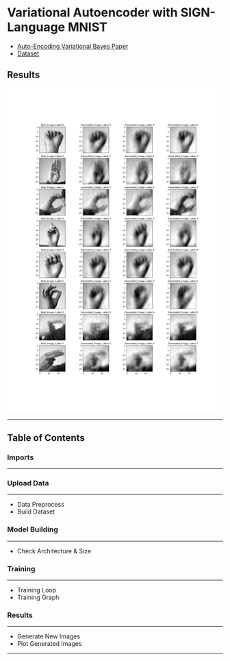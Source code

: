 # Variational Autoencoder with SIGN-Language MNIST
* [Auto-Encoding Variational Bayes Paper](https://arxiv.org/abs/1312.6114)
* [Dataset](https://www.kaggle.com/datasets/datamunge/sign-language-mnist)

## Results
![Results](https://github.com/lukabarbakadze/VAE_with_SIGN-Language_MNIST/blob/main/Results_Image.png)
___
## Table of Contents
### Imports
___
### Upload Data
___
* Data Preprocess
* Build Dataset
### Model Building
___
* Check Architecture & Size
### Training
___
* Training Loop
* Training Graph
### Results
___
* Generate New Images
* Plot Generated Images
___
